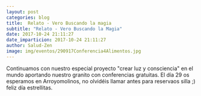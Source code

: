 ```yaml
---
layout: post
categories: blog
title:  Relato - Vero Buscando la magia
subtitle: "Relato - Vero Buscando la Magia"
date: 2017-10-24 21:11:27
date_imparticion: 2017-10-24 21:11:27
author: Salud-Zen
image: img/eventos/290917Conferencia4Alimentos.jpg
---
```

Continuamos con nuestro especial proyecto "crear luz y consciencia" en el mundo aportando nuestro granito con conferencias gratuitas. El día 29 os esperamos en Arroyomolinos, no olvidéis llamar antes para reservaos silla ;) feliz día estrellitas.
